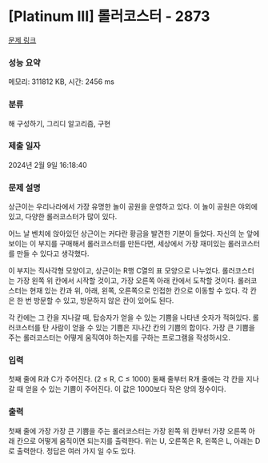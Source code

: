 # [Platinum III] 롤러코스터 - 2873 

[문제 링크](https://www.acmicpc.net/problem/2873) 

### 성능 요약

메모리: 311812 KB, 시간: 2456 ms

### 분류

해 구성하기, 그리디 알고리즘, 구현

### 제출 일자

2024년 2월 9일 16:18:40

### 문제 설명

<p>상근이는 우리나라에서 가장 유명한 놀이 공원을 운영하고 있다. 이 놀이 공원은 야외에 있고, 다양한 롤러코스터가 많이 있다.</p>

<p>어느 날 벤치에 앉아있던 상근이는 커다란 황금을 발견한 기분이 들었다. 자신의 눈 앞에 보이는 이 부지를 구매해서 롤러코스터를 만든다면, 세상에서 가장 재미있는 롤러코스터를 만들 수 있다고 생각했다.</p>

<p>이 부지는 직사각형 모양이고, 상근이는 R행 C열의 표 모양으로 나누었다. 롤러코스터는 가장 왼쪽 위 칸에서 시작할 것이고, 가장 오른쪽 아래 칸에서 도착할 것이다. 롤러코스터는 현재 있는 칸과 위, 아래, 왼쪽, 오른쪽으로 인접한 칸으로 이동할 수 있다. 각 칸은 한 번 방문할 수 있고, 방문하지 않은 칸이 있어도 된다.</p>

<p>각 칸에는 그 칸을 지나갈 때, 탑승자가 얻을 수 있는 기쁨을 나타낸 숫자가 적혀있다. 롤러코스터를 탄 사람이 얻을 수 있는 기쁨은 지나간 칸의 기쁨의 합이다. 가장 큰 기쁨을 주는 롤러코스터는 어떻게 움직여야 하는지를 구하는 프로그램을 작성하시오.</p>

### 입력 

 <p>첫째 줄에 R과 C가 주어진다. (2 ≤ R, C ≤ 1000) 둘째 줄부터 R개 줄에는 각 칸을 지나갈 때 얻을 수 있는 기쁨이 주어진다. 이 값은 1000보다 작은 양의 정수이다.</p>

### 출력 

 <p>첫째 줄에 가장 가장 큰 기쁨을 주는 롤러코스터는 가장 왼쪽 위 칸부터 가장 오른쪽 아래 칸으로 어떻게 움직이면 되는지를 출력한다. 위는 U, 오른쪽은 R, 왼쪽은 L, 아래는 D로 출력한다. 정답은 여러 가지 일 수도 있다.</p>

